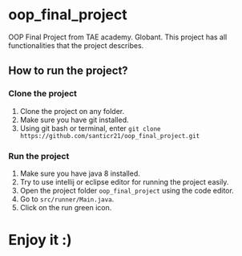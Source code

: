 # oop_final_project
OOP Final Project from TAE academy. Globant.
This project has all functionalities that the project describes.

## How to run the project?
### Clone the project
1. Clone the project on any folder.
2. Make sure you have git installed.
3. Using git bash or terminal, enter `git clone https://github.com/santicr21/oop_final_project.git`
### Run the project
1. Make sure you have java 8 installed.
2. Try to use intellij or eclipse editor for running the project easily.
3. Open the project folder `oop_final_project` using the code editor.
4. Go to `src/runner/Main.java`.
5. Click on the run green icon.


# Enjoy it :)
   
